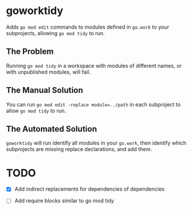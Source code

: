 # goworktidy

Adds `go mod edit` commands to modules defined in `go.work` to your subprojects,
allowing `go mod tidy` to run.

## The Problem

Running `go mod tidy` in a workspace with modules of different names, or with
unpublished modules, will fail.

## The Manual Solution

You can run `go mod edit -replace module=../path` in each subproject to allow
`go mod tidy` to run.

## The Automated Solution

`goworktidy` will run identify all modules in your `go.work`, then identify
which subprojects are missing replace declarations, and add them.

# TODO

- [X] Add indirect replacements for dependencies of dependencies
- [ ] Add require blocks similar to go mod tidy

